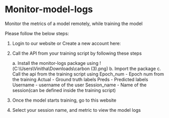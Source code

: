 # Monitor-model-logs
Monitor the metrics of a model remotely, while training the model 


Please follow the below steps:

  1. Login to our website or Create a new account here:
  2. Call the API from your training script by following these steps
 
      a. Install the monitor-logs package using
      !(C:\Users\Vinitha\Downloads\carbon (3).png)
      b. Import the package
      c. Call the api from the training script using 
        Epoch_num - Epoch num from the training
        Actual - Ground truth labels
        Preds - Predicted labels
        Username - username of the user
        Session_name - Name of the session(can be defined inside the training script)

  3. Once the model starts training, go to this website 
  4. Select your session name, and metric to view the model logs



